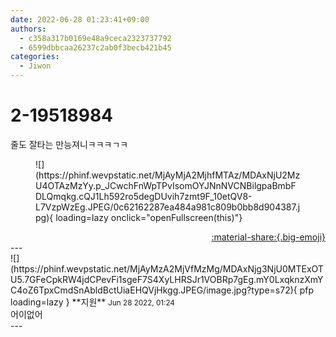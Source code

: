 ```yaml
---
date: 2022-06-28 01:23:41+09:00
authors:
  - c358a317b0169e48a9ceca2323737792
  - 6599dbbcaa26237c2ab0f3becb421b45
categories:
  - Jiwon
---
```


# 2-19518984

<div class="post-container" markdown="1">
<div class="content-container md-sidebar__scrollwrap" markdown="1">

줄도 잘타는 만능져니ㅋㅋㅋㄱㅋ
<figure markdown="1">
![](https://phinf.wevpstatic.net/MjAyMjA2MjhfMTAz/MDAxNjU2MzU4OTAzMzYy.p_JCwchFnWpTPvIsomOYJNnNVCNBilgpaBmbFDLQmqkg.cQJ1Lh592ro5degDUvih7zmt9F_10etQV8-L7VzpWzEg.JPEG/0c62162287ea484a981c809b0bb8d904387.jpg){ loading=lazy onclick="openFullscreen(this)"}
</figure>


</div>
</div>

<div style="text-align: right;" markdown="1">
<a href="https://weverse.io/fromis9/fanpost/2-19518984" style="text-align: right;">:material-share:{.big-emoji}</a>
</div>
---

<div class="comments-container md-sidebar__scrollwrap" markdown="1">
<div class="comment" markdown="1">
<div class='id-container' markdown="1">
![](https://phinf.wevpstatic.net/MjAyMzA2MjVfMzMg/MDAxNjg3NjU0MTExOTU5.7GFeCpkRW4jdCPevFi1sgeF7S4XyLHRSJr1VOBRp7gEg.mY0LxqknzXmYC4oZ6TpxCmdSnAbldBctUiaEHQVjHkgg.JPEG/image.jpg?type=s72){ pfp loading=lazy }
**<span class="artist">지원</span>** <small>Jun 28 2022, 01:24</small><br>
</div>
<div class='comment-body' markdown="1">
어이없어
</div>
</div>
</div>
---
